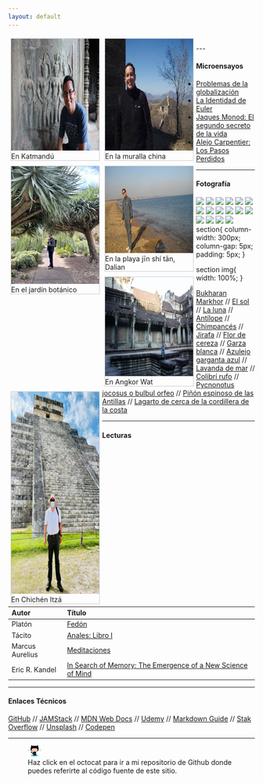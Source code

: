 ```yaml
---
layout: default
---
```

<head>
<style>
div.gallery {
  margin: 5px;
  border: 1px solid #ccc;
  float: left;
  width: 180px;
}

div.gallery:hover {
  border: 1px solid #777;
}

div.gallery img {
  width: 100%;
  height: auto;
}

div.desc {
  padding: 15px;
  text-align: center;
}
</style>
</head>
<body>
<div class="gallery">
  <a target="_blank" href="/assets/images/en_Katmandu.jpg">
    <img src="/assets/images/en_Katmandu.jpg" alt="En Katmandú" width="304" height="228">
  </a>
  <div class="desc">En Katmandú</div>
</div>

<div class="gallery">
  <a target="_blank" href="/assets/images/en_la_muralla.jpg">
    <img src="/assets/images/en_la_muralla.jpg" alt="En la muralla china" width="304" height="228">
  </a>
  <div class="desc">En la muralla china</div>
</div>

<div class="gallery">
  <a target="_blank" href="/assets/images/en_el_botanico.jpg">
    <img src="/assets/images/en_el_botanico.jpg" alt="En el jardín botánico">
  </a>
  <div class="desc">En el jardín botánico</div>
</div>

<div class="gallery">
  <a target="_blank" href="/assets/images/en_la_playa_Jinshitan_Dalian.jpg">
    <img src="/assets/images/en_la_playa_Jinshitan_Dalian.jpg" alt="jīn shí tān" width="314" height="177">
  </a>
  <div class="desc">En la playa jīn shí tān, Dalian</div>
</div>

<div class="gallery">
  <a target="_blank" href="/assets/images/en_angkor_wat.jpg">
    <img src="/assets/images/en_angkor_wat.jpg" alt="En Angkor Wat" width="302" height="202">
  </a>
  <div class="desc">En Angkor Wat</div>
</div>

<div class="gallery">
  <a target="_blank" href="/assets/images/en_chichen_itza.jpg">
    <img src="/assets/images/en_chichen_itza.jpg" alt="En Chichén Itzá" width="312" height="412">
  </a>
  <div class="desc">En Chichén Itzá</div>
</div>
</body>

<br>
---

#### Microensayos

- [Problemas de la globalización](/blog/problemas-de-la-globalizacion.md)
- [La Identidad de Euler](/blog/la-identidad-de-euler.md)
- [Jaques Monod: El segundo secreto de la vida](/blog/Jaques_Monod.html)
- [Alejo Carpentier: Los Pasos Perdidos](/blog/Alejo_Carpentier.md)

---

#### Fotografía

<section>
  <img src="https://unsplash.it/700/345?random=1" />
  <img src="https://unsplash.it/700/550?random=2" />
  <img src="https://unsplash.it/700/450?random=3" />
  <img src="https://unsplash.it/700/500?image=421" />
  <img src="https://unsplash.it/700/300?image=455" />
  <img src="https://unsplash.it/700/150?image=406" />
  <img src="https://unsplash.it/700?image=594" />
  <img src="https://unsplash.it/700/450?image=417" />
  <img src="https://unsplash.it/700/400?image=410" />
  <img src="https://unsplash.it/700/550?image=582" />
  <img src="https://unsplash.it/700/175?image=591" />
  <img src="https://unsplash.it/700/345?image=421" />
  <img src="https://unsplash.it/700/567?image=572" />
  <img src="https://unsplash.it/700/978?image=401" />
  <img src="https://unsplash.it/700/654?image=388" />
  <img src="https://unsplash.it/700/500?image=423" />
</section>
section{
  column-width: 300px;
  column-gap: 5px;
  padding: 5px;
}

section img{
  width: 100%; 
}

[Bukharan Markhor](/assets/gallery/Bukharan_markhor.jpg)
//
[El sol](/assets/gallery/El_sol.jpg)
//
[La luna](/assets/gallery/luna.jpg)
//
[Antílope](/assets/gallery/Antílope.jpg)
//
[Chimpancés](/assets/gallery/chimps_2.jpg)
//
[Jirafa](/assets/gallery/jirafa.jpg)
//
[Flor de cereza](/assets/gallery/flor_de_cereza.jpg)
//
[Garza blanca](/assets/gallery/Snowy-Egret.jpg)
//
[Azulejo garganta azul](/assets/gallery/Sialia-mexicana.jpg)
//
[Lavanda de mar](/assets/gallery/Sea-Lavender.jpg)
//
[Colibrí rufo](/assets/gallery/Rufous-Hummingbird.jpg)
//
[Pycnonotus jocosus o bulbul orfeo](/assets/gallery/Red-whiskered-bulbul.jpg)
//
[Piñón espinoso de las Antillas](/assets/gallery/Erythrina-corallodendron.jpg)
//
[Lagarto de cerca de la cordillera de la costa](/assets/gallery/Fence-Lizard.jpg)

---

#### Lecturas

| Autor    | Título|
| :----------- | :----------- |
|Platón      |[Fedón](/libros/fedon.md) |
|Tácito  |[Anales: Libro I](/libros/libro-i-anales-tacito.md) |
|Marcus Aurelius |[Meditaciones](/libros/meditacions.md) |
|Eric R. Kandel|[In Search of Memory: The Emergence of a New Science of Mind](https://vinaire.files.wordpress.com/2022/10/in-search-of-memory-by-kandel.pdf)|

---

#### Enlaces Técnicos

[GitHub](https://github.com/lampsacus/lampsacus.github.io)
//
[JAMStack](https://jamstack.org/)
//
[MDN Web Docs](https://developer.mozilla.org/en-US/)
//
[Udemy](https://www.udemy.com/)
//
[Markdown Guide](https://www.markdownguide.org)
//
[Stak Overflow](https://stackoverflow.com)
//
[Unsplash](https://unsplash.com/@ealeman)
//
[Codepen](https://codepen.io/)

---
<figure>
    <a href="https://github.com/lampsacus/lampsacus.github.io"><img src="/assets/images/octocat-icon.png"
         alt="Haz click en el octocat para ir a mi repositorio de Github."></a>
    <figcaption>Haz click en el octocat para ir a mi repositorio de Github donde puedes referirte al código fuente de este sitio.</figcaption>
</figure>
